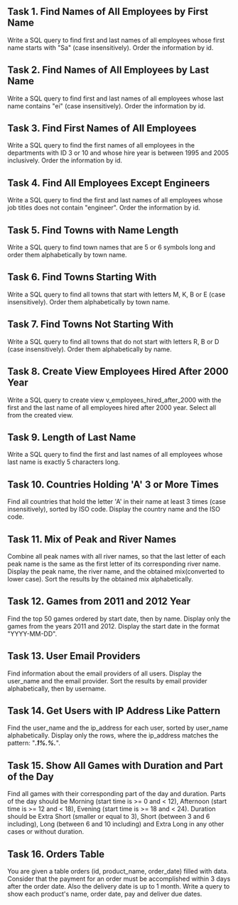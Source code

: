 ## Task 1. Find Names of All Employees by First Name
Write a SQL query to find first and last names of all employees whose first name starts with "Sa" (case insensitively). Order the information by id. 



## Task 2.	Find Names of All Employees by Last Name
Write a SQL query to find first and last names of all employees whose last name contains "ei" (case insensitively). Order the information by id. 



## Task 3.	Find First Names of All Employees
Write a SQL query to find the first names of all employees in the departments with ID 3 or 10 and whose hire year is between 1995 and 2005 inclusively. Order the information by id.



## Task 4.	Find All Employees Except Engineers
Write a SQL query to find the first and last names of all employees whose job titles does not contain "engineer". Order the information by id.



## Task 5.	Find Towns with Name Length
Write a SQL query to find town names that are 5 or 6 symbols long and order them alphabetically by town name.



## Task 6.	 Find Towns Starting With
Write a SQL query to find all towns that start with letters M, K, B or E (case insensitively). Order them alphabetically by town name.



## Task 7.	 Find Towns Not Starting With
Write a SQL query to find all towns that do not start with letters R, B or D (case insensitively). Order them alphabetically by name.



## Task 8.	Create View Employees Hired After 2000 Year
Write a SQL query to create view v_employees_hired_after_2000 with the first and the last name of all employees hired after 2000 year. Select all from the created view.



## Task 9.	Length of Last Name
Write a SQL query to find the first and last names of all employees whose last name is exactly 5 characters long.



## Task 10.	Countries Holding 'A' 3 or More Times
Find all countries that hold the letter 'A' in their name at least 3 times (case insensitively), sorted by ISO code. Display the country name and the ISO code.



## Task 11.	 Mix of Peak and River Names
Combine all peak names with all river names, so that the last letter of each peak name is the same as the first letter of its corresponding river name. Display the peak name, the river name, and the obtained mix(converted to lower case). Sort the results by the obtained mix alphabetically.



## Task 12.	Games from 2011 and 2012 Year
Find the top 50 games ordered by start date, then by name. Display only the games from the years 2011 and 2012. Display the start date in the format "YYYY-MM-DD".



## Task 13.	 User Email Providers
Find information about the email providers of all users. Display the user_name and the email provider. Sort the results by email provider alphabetically, then by username.



## Task 14.	 Get Users with IP Address Like Pattern
Find the user_name and the ip_address for each user, sorted by user_name alphabetically. Display only the rows, where the ip_address matches the pattern: "___.1%.%.___".



## Task 15.	 Show All Games with Duration and Part of the Day
Find all games with their corresponding part of the day and duration. Parts of the day should be Morning (start time is >= 0 and < 12), Afternoon (start time is >= 12 and < 18), Evening (start time is >= 18 and < 24). Duration should be Extra Short (smaller or equal to 3), Short (between 3 and 6 including), Long (between 6 and 10 including) and Extra Long in any other cases or without duration.



## Task 16.	 Orders Table
You are given a table orders (id, product_name, order_date) filled with data. Consider that the payment for an order must be accomplished within 3 days after the order date. Also the delivery date is up to 1 month. Write a query to show each product's name, order date, pay and deliver due dates.